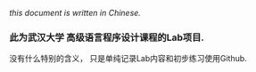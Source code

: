 _this document is written in Chinese._

### 此为武汉大学 高级语言程序设计课程的Lab项目.

没有什么特别的含义， 只是单纯记录Lab内容和初步练习使用Github.